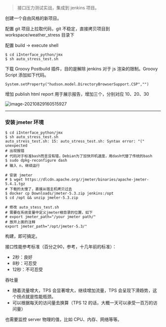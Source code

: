 > 接口压力测试实战，集成到 jenkins 项目。



创建一个自由风格的新项目。

配置 git 项目上拉取代码，git 不稳定，直接拷贝项目到 workspace/weather_stress 目录下

配置 build -> execute shell

```shell
$ cd iInterface_python/jmx
$ sh auto_stress_test.sh
```

下载 Groovy Postbuild 插件，目的是解除 jenkins 对于 js 渲染的限制。Groovy Script 添加如下代码。

```shell
System.setProperty("hudson.model.DirectoryBrowserSupport.CSP","")
```

增加 publish html report 用于展示报告，增加三个，分别对应 10、20、30

![image-20210829160515927](https://gitee.com/abeelan/image-hosting-service/raw/master/img/image-20210829160515927.png)

---



### 安装 jmeter 环境

```shell
$ cd iInterface_python/jmx
$ sh auto_stress_test.sh
auto_stress_test.sh: 15: auto_stress_test.sh: Syntax error: "(" unexpected
# 出现报错
# 代码对于标准bash而言没有错，Debian为了加快开机速度，用dash代替了传统的bash
$ sudo dpkg-reconfigure dash
# 输入 n，继续运行

# 安装 jmeter
# $ wget https://dlcdn.apache.org//jmeter/binaries/apache-jmeter-5.4.1.tgz
# 下载的太慢了，直接从宿主机拷贝过去
$ docker cp Downloads/jmeter-5.3.zip jenkins:/opt
$ cd /opt && unzip jmeter-5.3.zip

# 修改 auto_stess_test.sh
# 需要在系统变量中定义jmeter根目录的位置，如下
# export jmeter_path="/your jmeter path/"
# 放开上面的注释
export jmeter_path="/opt/jmeter-5.3/"
```



构建，即可搞定。



接口性能参考标准（百分之90，参考，十几年前的标准）：

- 2秒：良好
- 8秒：可忍受
- 12秒：不可忍受



吞吐量

- 随着流量增大，TPS 会显著增大，继续增加流量，TPS 会呈现下滑趋势，这个拐点就是性能瓶颈。
- 可以根据每天的访问量去换算（TPS 12 的话，大概一天可以承受一百万的访问量）



也需要监控 server 物理的值，比如 CPU、内存、网络等等。





